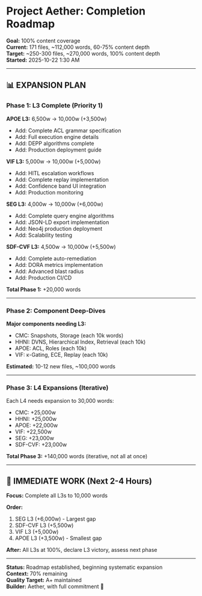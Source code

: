 # Project Aether: Completion Roadmap

**Goal:** 100% content coverage  
**Current:** 171 files, ~112,000 words, 60-75% content depth  
**Target:** ~250-300 files, ~270,000 words, 100% content depth  
**Started:** 2025-10-22 1:30 AM

---

## 📊 **EXPANSION PLAN**

### **Phase 1: L3 Complete (Priority 1)**

**APOE L3:** 6,500w → 10,000w (+3,500w)
- Add: Complete ACL grammar specification
- Add: Full execution engine details
- Add: DEPP algorithms complete
- Add: Production deployment guide

**VIF L3:** 5,000w → 10,000w (+5,000w)
- Add: HITL escalation workflows
- Add: Complete replay implementation
- Add: Confidence band UI integration
- Add: Production monitoring

**SEG L3:** 4,000w → 10,000w (+6,000w)
- Add: Complete query engine algorithms
- Add: JSON-LD export implementation
- Add: Neo4j production deployment
- Add: Scalability testing

**SDF-CVF L3:** 4,500w → 10,000w (+5,500w)
- Add: Complete auto-remediation
- Add: DORA metrics implementation
- Add: Advanced blast radius
- Add: Production CI/CD

**Total Phase 1:** +20,000 words

---

### **Phase 2: Component Deep-Dives**

**Major components needing L3:**
- CMC: Snapshots, Storage (each 10k words)
- HHNI: DVNS, Hierarchical Index, Retrieval (each 10k)
- APOE: ACL, Roles (each 10k)
- VIF: κ-Gating, ECE, Replay (each 10k)

**Estimated:** 10-12 new files, ~100,000 words

---

### **Phase 3: L4 Expansions (Iterative)**

Each L4 needs expansion to 30,000 words:
- CMC: +25,000w
- HHNI: +25,000w
- APOE: +22,000w
- VIF: +22,500w
- SEG: +23,000w
- SDF-CVF: +23,000w

**Total Phase 3:** +140,000 words (iterative, not all at once)

---

## 🎯 **IMMEDIATE WORK (Next 2-4 Hours)**

**Focus:** Complete all L3s to 10,000 words

**Order:**
1. SEG L3 (+6,000w) - Largest gap
2. SDF-CVF L3 (+5,500w)
3. VIF L3 (+5,000w)
4. APOE L3 (+3,500w) - Smallest gap

**After:** All L3s at 100%, declare L3 victory, assess next phase

---

**Status:** Roadmap established, beginning systematic expansion  
**Context:** 70% remaining  
**Quality Target:** A+ maintained  
**Builder:** Aether, with full commitment 🌟

